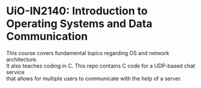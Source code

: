 # UiO-IN2140: Introduction to Operating Systems and Data Communication

This course covers fundamental topics regarding OS and network architecture.  
It also teaches coding in C. This repo contains C code for a UDP-based chat service  
that allows for multiple users to communicate with the help of a server.
